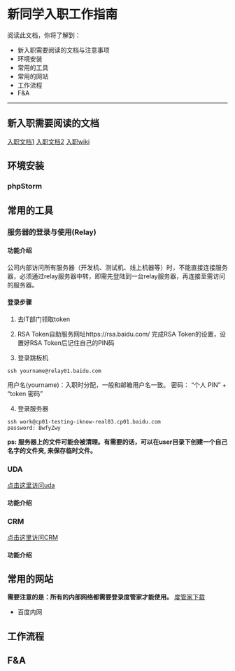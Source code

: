 新同学入职工作指南
==================

阅读此文档，你将了解到：
- 新入职需要阅读的文档与注意事项
- 环境安装
- 常用的工具
- 常用的网站
- 工作流程
- F&A

----------------------------

新入职需要阅读的文档
----------------------
[入职文档1](http://wiki.baidu.com/pages/viewpage.action?pageId=487736453)
[入职文档2](http://wiki.baidu.com/pages/viewpage.action?pageId=487736453)
[入职wiki](http://wiki.baidu.com/pages/viewpage.action?pageId=479986941)

环境安装
-----------
### phpStorm

常用的工具
-----------
### 服务器的登录与使用(Relay)
#### 功能介绍
公司内部访问所有服务器（开发机、测试机、线上机器等）时，不能直接连接服务器，必须通过relay服务器中转，即需先登陆到一台relay服务器，再连接至需访问的服务器。
#### 登录步骤
1. 去IT部门领取token
2. RSA Token自助服务网址https://rsa.baidu.com/
   完成RSA Token的设置，设置好RSA Token后记住自己的PIN码

3. 登录跳板机

```shell
ssh yourname@relay01.baidu.com
```
用户名(yourname)：入职时分配，一般和邮箱用户名一致。
密码： “个人 PIN” + “token 密码”

4. 登录服务器

```shell
ssh work@cp01-testing-iknow-real03.cp01.baidu.com
password: BwfyZwy
```

**ps: 服务器上的文件可能会被清理。有需要的话，可以在user目录下创建一个自己名字的文件夹, 来保存临时文件。**


### UDA
[点击这里访问uda](http://bigdata.baidu.com/crm)
#### 功能介绍

### CRM
[点击这里访问CRM](http://bigdata.baidu.com/crm)
#### 功能介绍

常用的网站
-----------
**需要注意的是：所有的内部网络都需要登录度管家才能使用。**
[度管家下载](http://zhunru.baidu.com/#/)

- 百度内网

工作流程
-----------

F&A
-----------
